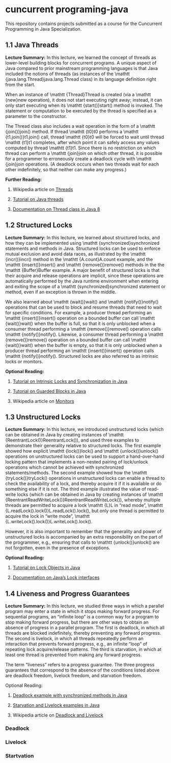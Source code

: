 # cuncurrent programing-java
This repository contains projects submitted as a course for the Cuncurrent Programming in Java Specialization.


## 1.1 Java Threads
**Lecture Summary:** In this lecture, we learned the concept of threads as lower-level building blocks for concurrent programs. A unique aspect of Java compared to prior mainstream programming languages is that Java included the notions of threads (as instances of the \mathtt {java.lang.Thread}java.lang.Thread class) in its language definition right from the start.

When an instance of \mathtt {Thread}Thread is created (via a \mathtt {new}new operation), it does not start executing right away; instead, it can only start executing when its \mathtt {start()}start() method is invoked. The statement or computation to be executed by the thread is specified as a parameter to the constructor.

The Thread class also includes a wait operation in the form of a \mathtt {join()}join() method. If thread \mathtt {t0}t0 performs a \mathtt {t1.join()}t1.join() call, thread \mathtt {t0}t0 will be forced to wait until thread \mathtt {t1}t1 completes, after which point it can safely access any values computed by thread \mathtt {t1}t1. Since there is no restriction on which thread can perform a \mathtt {join}join on which other thread, it is possible for a programmer to erroneously create a deadlock cycle with \mathtt {join}join operations. (A deadlock occurs when two threads wait for each other indefinitely, so that neither can make any progress.)

**Further Reading:**
1. Wikipedia article on [Threads](https://en.wikipedia.org/wiki/Thread_(computing))

2. [Tutorial on Java threads](https://docs.oracle.com/javase/tutorial/essential/concurrency/runthread.html)

3. [Documentation on Thread class in Java 8](https://docs.oracle.com/javase/8/docs/api/java/lang/Thread.html)



## 1.2 Structured Locks 
**Lecture Summary:** In this lecture, we learned about structured locks, and how they can be implemented using \mathtt {synchronized}synchronized statements and methods in Java. Structured locks can be used to enforce mutual exclusion and avoid data races, as illustrated by the \mathtt {incr()}incr() method in the \mathtt {A.count}A.count example, and the \mathtt {insert()}insert() and \mathtt {remove()}remove() methods in the the \mathtt {Buffer}Buffer example. A major benefit of structured locks is that their acquire and release operations are implicit, since these operations are automatically performed by the Java runtime environment when entering and exiting the scope of a \mathtt {synchronized}synchronized statement or method, even if an exception is thrown in the middle.

We also learned about \mathtt {wait()}wait() and \mathtt {notify()}notify() operations that can be used to block and resume threads that need to wait for specific conditions. For example, a producer thread performing an \mathtt {insert()}insert() operation on a bounded buffer can call \mathtt {wait()}wait() when the buffer is full, so that it is only unblocked when a consumer thread performing a \mathtt {remove()}remove() operation calls \mathtt {notify()}notify(). Likewise, a consumer thread performing a \mathtt {remove()}remove() operation on a bounded buffer can call \mathtt {wait()}wait() when the buffer is empty, so that it is only unblocked when a producer thread performing an \mathtt {insert()}insert() operation calls \mathtt {notify()}notify(). Structured locks are also referred to as intrinsic locks or monitors.

**Optional Reading:**
1. [Tutorial on Intrinsic Locks and Synchronization in Java](https://docs.oracle.com/javase/tutorial/essential/concurrency/locksync.html)

2. [Tutorial on Guarded Blocks in Java](https://docs.oracle.com/javase/tutorial/essential/concurrency/guardmeth.html)

3. Wikipedia article on [Monitors](https://en.wikipedia.org/wiki/Monitor_(synchronization))


## 1.3 Unstructured Locks 
**Lecture Summary:** In this lecture, we introduced unstructured locks (which can be obtained in Java by creating instances of  \mathtt {ReentrantLock()}ReentrantLock()), and used three examples to demonstrate their generality relative to structured locks. The first example showed how explicit \mathtt {lock()}lock() and \mathtt {unlock()}unlock() operations on unstructured locks can be used to support a hand-over-hand locking pattern that implements a non-nested pairing of lock/unlock operations which cannot be achieved with synchronized statements/methods. The second example showed how the \mathtt {tryLock()}tryLock() operations in unstructured locks can enable a thread to check the availability of a lock, and thereby acquire it if it is available or do something else if it is not. The third example illustrated the value of read-write locks (which can be obtained in Java by creating instances of \mathtt {ReentrantReadWriteLock()}ReentrantReadWriteLock()), whereby multiple threads are permitted to acquire a lock \mathtt {L}L in “read mode”, \mathtt {L.readLock().lock()}L.readLock().lock(), but only one thread is permitted to acquire the lock in “write mode”, \mathtt {L.writeLock().lock()}L.writeLock().lock().

However, it is also important to remember that the generality and power of unstructured locks is accompanied by an extra responsibility on the part of the programmer, e.g., ensuring that calls to \mathtt {unlock()}unlock() are not forgotten, even in the presence of exceptions.

**Optional Reading:**
1. [Tutorial on Lock Objects in Java](https://docs.oracle.com/javase/tutorial/essential/concurrency/newlocks.html)

2. [Documentation on Java’s Lock interfaces](http://docs.oracle.com/javase/7/docs/api/java/util/concurrent/locks/Lock.html)


## 1.4 Liveness and Progress Guarantees 
**Lecture Summary:** In this lecture, we studied three ways in which a parallel program may enter a state in which it stops making forward progress. For sequential programs, an “infinite loop” is a common way for a program to stop making forward progress, but there are other ways to obtain an absence of progress in a parallel program. The first is deadlock, in which all threads are blocked indefinitely, thereby preventing any forward progress. The second is livelock, in which all threads repeatedly perform an interaction that prevents forward progress, e.g., an infinite “loop” of repeating lock acquire/release patterns. The third is starvation, in which at least one thread is prevented from making any forward progress. 

The term “liveness” refers to a progress guarantee. The three progress guarantees that correspond to the absence of the conditions listed above are deadlock freedom, livelock freedom, and starvation freedom. 

Optional Reading: 
1. [Deadlock example with synchronized methods in Java](https://docs.oracle.com/javase/tutorial/essential/concurrency/deadlock.html) 

2. [Starvation and Livelock examples in Java](https://docs.oracle.com/javase/tutorial/essential/concurrency/starvelive.html)

3. Wikipedia article on [Deadlock and Livelock](https://en.wikipedia.org/wiki/Deadlock)



### Deadlock
### Livelock
### Startvation
